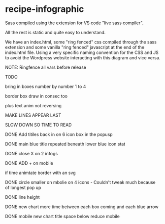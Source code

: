# recipe-infographic

Sass compiled using the extension for VS code "live sass compiler".

All the rest is static and quite easy to understand. 

We have an index.html, some "ring fenced" css compiled through the sass extension and some vanilla "ring fenced" javascript at the end of the index.html file. Using a very specific naming convention for the CSS and JS to avoid the Wordpress website interacting with this diagram and vice versa.

NOTE: Ringfence all vars before release

TODO

bring in boxes number by number 1 to 4

border box draw in consec too

plus text anim not reversing



MAKE LINES APPEAR LAST

SLOW DOWN SO TIME TO READ


DONE Add titiles back in on 6 icon box in the popusp

DONE main blue title repeated beneath lower blue icon stat

DONE close X on 2 infogs

DONE ADD + on mobile

if time animtate border with an svg

DONE circle smaller on mbolie on 4 icons - Couldn't tweak much because  of longest pop up

DONE line height 

DONE new chart more time between each box coming and each blue arrow

DONE mobile new chart title space below reduce mobile








